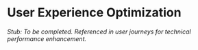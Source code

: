 # User Experience Optimization

_Stub: To be completed. Referenced in user journeys for technical performance enhancement._
